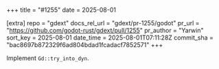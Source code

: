 +++
title = "#1255"
date = 2025-08-01

[extra]
repo = "gdext"
docs_rel_url = "gdext/pr-1255/godot"
pr_url = "https://github.com/godot-rust/gdext/pull/1255"
pr_author = "Yarwin"
sort_key = 2025-08-01
date_time = 2025-08-01T07:11:28Z
commit_sha = "bac8697b872329f6ad804bdad1fcadacf7852571"
+++

Implement `Gd::try_into_dyn`.
